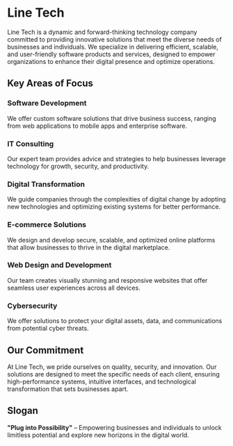 # Line Tech

Line Tech is a dynamic and forward-thinking technology company committed to providing innovative solutions that meet the diverse needs of businesses and individuals. We specialize in delivering efficient, scalable, and user-friendly software products and services, designed to empower organizations to enhance their digital presence and optimize operations.

## Key Areas of Focus

### Software Development
We offer custom software solutions that drive business success, ranging from web applications to mobile apps and enterprise software.

### IT Consulting
Our expert team provides advice and strategies to help businesses leverage technology for growth, security, and productivity.

### Digital Transformation
We guide companies through the complexities of digital change by adopting new technologies and optimizing existing systems for better performance.

### E-commerce Solutions
We design and develop secure, scalable, and optimized online platforms that allow businesses to thrive in the digital marketplace.

### Web Design and Development
Our team creates visually stunning and responsive websites that offer seamless user experiences across all devices.

### Cybersecurity
We offer solutions to protect your digital assets, data, and communications from potential cyber threats.

## Our Commitment

At Line Tech, we pride ourselves on quality, security, and innovation. Our solutions are designed to meet the specific needs of each client, ensuring high-performance systems, intuitive interfaces, and technological transformation that sets businesses apart.

## Slogan

**"Plug into Possibility"** – Empowering businesses and individuals to unlock limitless potential and explore new horizons in the digital world.
